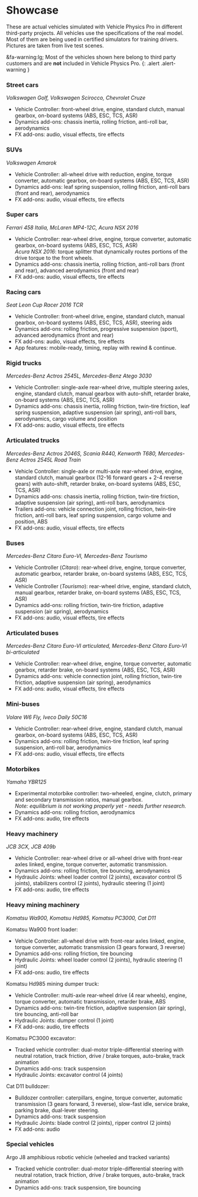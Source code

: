 # Showcase

These are actual vehicles simulated with Vehicle Physics Pro in different third-party projects.
All vehicles use the specifications of the real model. Most of them are being used in certified
simulators for training drivers. Pictures are taken from live test scenes.

&fa-warning:lg; Most of the vehicles shown here belong to third party customers and are **not**
included in Vehicle Physics Pro.
{: .alert .alert-warning }

### Street cars

_Volkswagen Golf, Volkswagen Scirocco, Chevrolet Cruze_

<div class="imagegallery" sm="1" md="2" lg="3" style="display:none">
	<img class="clickview" src="/img/showcase/volkswagen-golf.jpg" alt="Volkswagen Golf">
	<img class="clickview" src="/img/showcase/volkswagen-scirocco.jpg" alt="Volkswagen Scirocco">
	<img class="clickview" src="/img/showcase/chevrolet-cruze.jpg" alt="Chevrolet Cruze">
</div>

- Vehicle Controller: front-wheel drive, engine, standard clutch, manual gearbox, on-board systems (ABS, ESC, TCS, ASR)
- Dynamics add-ons: chassis inertia, rolling friction, anti-roll bar, aerodynamics
- FX add-ons: audio, visual effects, tire effects

### SUVs

_Volkswagen Amarok_

<div class="imagegallery" sm="1" md="2" lg="2" style="display:none">
	<img class="clickview" src="/img/showcase/volkswagen-amarok-02.jpg" alt="Volkswagen Amarok">
</div>

- Vehicle Controller: all-wheel drive with reduction, engine, torque converter, automatic gearbox, on-board systems (ABS, ESC, TCS, ASR)
- Dynamics add-ons: leaf spring suspension, rolling friction, anti-roll bars (front and rear), aerodynamics
- FX add-ons: audio, visual effects, tire effects

### Super cars

_Ferrari 458 Italia, McLaren MP4-12C, Acura NSX 2016_

<div class="imagegallery" sm="1" md="2" lg="3" style="display:none">
	<img class="clickview" src="/img/showcase/ferrari-458-italia.jpg" alt="Ferrari 458 Italia">
	<img class="clickview" src="/img/showcase/mclaren-mp4-12c-02.jpg" alt="McLaren MP4-12C">
	<img class="clickview" src="/img/showcase/acura-nsx-2016.jpg" alt="Acura NSX 2016">
</div>

- Vehicle Controller: rear-wheel drive, engine, torque converter, automatic gearbox, on-board systems (ABS, ESC, TCS, ASR)<br>
_Acura NSX 2016_: torque splitter that dynamically routes portions of the drive torque to the front wheels.
- Dynamics add-ons: chassis inertia, rolling friction, anti-roll bars (front and rear), advanced aerodynamics (front and rear)
- FX add-ons: audio, visual effects, tire effects

### Racing cars

_Seat Leon Cup Racer 2016 TCR_

<div class="imagegallery" sm="1" md="2" lg="2" style="display:none">
	<img class="clickview" src="/img/showcase/seat-leon-cup-racer-2016-tcr-01.jpg" alt="Seat Leon Cup Racer 2016 TCR">
</div>

- Vehicle Controller: front-wheel drive, engine, standard clutch, manual gearbox, on-board systems (ABS, ESC, TCS, ASR), steering aids
- Dynamics add-ons: rolling friction, progressive suspension (sport), advanced aerodynamics (front and rear)
- FX add-ons: audio, visual effects, tire effects
- App features: mobile-ready, timing, replay with rewind & continue.

### Rigid trucks

_Mercedes-Benz Actros 2545L, Mercedes-Benz Atego 3030_

<div class="imagegallery" sm="1" md="2" lg="2" style="display:none">
	<img class="clickview" src="/img/showcase/mercedes-benz-actros-2545l.jpg" alt="Mercedes-Benz Actros 2545L">
	<img class="clickview" src="/img/showcase/mercedes-benz-atego-3030.jpg" alt="Mercedes-Benz Atego 3030">
</div>

- Vehicle Controller: single-axle rear-wheel drive, multiple steering axles, engine, standard clutch, manual gearbox with auto-shift, retarder brake, on-board systems (ABS, ESC, TCS, ASR)
- Dynamics add-ons: chassis inertia, rolling friction, twin-tire friction, leaf spring suspension, adaptive suspension (air spring), anti-roll bars, aerodynamics, cargo volume and position
- FX add-ons: audio, visual effects, tire effects

### Articulated trucks

_Mercedes-Benz Actros 2046S, Scania R440, Kenworth T680, Mercedes-Benz Actros 2545L Road Train_

<div class="imagegallery" sm="1" md="2" lg="2" style="display:none">
	<img class="clickview" src="/img/showcase/mercedes-benz-actros-2046s-01.jpg" alt="Mercedes-Benz Actros 2046S">
	<img class="clickview" src="/img/showcase/scania-r440.jpg" alt="Mercedes-Benz Atego 3030">
	<img class="clickview" src="/img/showcase/kenworth-t680-01.jpg" alt="Mercedes-Benz Atego 3030">
	<img class="clickview" src="/img/showcase/mercedes-benz-actros-2545l-road-train.jpg" alt="Mercedes-Benz Actros 2545L Road Train">
</div>

- Vehicle Controller: single-axle or multi-axle rear-wheel drive, engine, standard clutch, manual gearbox (12-16 forward gears + 2-4 reverse gears) with auto-shift, retarder brake, on-board systems (ABS, ESC, TCS, ASR)
- Dynamics add-ons: chassis inertia, rolling friction, twin-tire friction, adaptive suspension (air spring), anti-roll bars, aerodynamics
- Trailers add-ons: vehicle connection joint, rolling friction, twin-tire friction, anti-roll bars, leaf spring suspension, cargo volume and position, ABS
- FX add-ons: audio, visual effects, tire effects

### Buses

_Mercedes-Benz Citaro Euro-VI, Mercedes-Benz Tourismo_

<div class="imagegallery" sm="1" md="2" lg="2" style="display:none">
	<img class="clickview" src="/img/showcase/mercedes-benz-citaro-euro-vi.jpg" alt="Mercedes-Benz Citaro Euro-VI">
	<img class="clickview" src="/img/showcase/mercedes-benz-tourismo-01.jpg" alt="Mercedes-Benz Tourismo">
</div>

- Vehicle Controller (_Citaro_): rear-wheel drive, engine, torque converter, automatic gearbox, retarder brake, on-board systems (ABS, ESC, TCS, ASR)
- Vehicle Controller (_Tourismo_): rear-wheel drive, engine, standard clutch, manual gearbox, retarder brake, on-board systems (ABS, ESC, TCS, ASR)
- Dynamics add-ons: rolling friction, twin-tire friction, adaptive suspension (air spring), aerodynamics
- FX add-ons: audio, visual effects, tire effects

### Articulated buses

_Mercedes-Benz Citaro Euro-VI articulated, Mercedes-Benz Citaro Euro-VI bi-articulated_

<div class="imagegallery" sm="1" md="2" lg="2" style="display:none">
	<img class="clickview" src="/img/showcase/mercedes-benz-citaro-euro-vi-articulated.jpg" alt="Mercedes-Benz Citaro Euro-VI articulated">
	<img class="clickview" src="/img/showcase/mercedes-benz-citaro-euro-vi-bi-articulated.jpg" alt="Mercedes-Benz Citaro Euro-VI bi-articulated">
</div>

- Vehicle Controller: rear-wheel drive, engine, torque converter, automatic gearbox, retarder brake, on-board systems (ABS, ESC, TCS, ASR)
- Dynamics add-ons: vehicle connection joint, rolling friction, twin-tire friction, adaptive suspension (air spring), aerodynamics
- FX add-ons: audio, visual effects, tire effects

### Mini-buses

_Volare W6 Fly, Iveco Daily 50C16_

<div class="imagegallery" sm="1" md="2" lg="2" style="display:none">
	<img class="clickview" src="/img/showcase/volare-w6-fly.jpg" alt="Volare W6 Fly">
	<img class="clickview" src="/img/showcase/iveco-daily-50c16.jpg" alt="Iveco Daily 50C16">
</div>

- Vehicle Controller: rear-wheel drive, engine, standard clutch, manual gearbox, on-board systems (ABS, ESC, TCS, ASR)
- Dynamics add-ons: rolling friction, twin-tire friction, leaf spring suspension, anti-roll bar, aerodynamics
- FX add-ons: audio, visual effects, tire effects

### Motorbikes

_Yamaha YBR125_

<div class="imagegallery" sm="1" md="2" lg="2" style="display:none">
	<img class="clickview" src="/img/showcase/yamaha-ibr125.jpg" alt="Yamaha YBR125">
</div>

- Experimental motorbike controller: two-wheeled, engine, clutch, primary and secondary transmission ratios, manual gearbox.<br>
_Note: equilibrium is not working properly yet - needs further research._
- Dynamics add-ons: rolling friction, aerodynamics
- FX add-ons: audio, tire effects

### Heavy machinery

_JCB 3CX, JCB 409b_

<div class="imagegallery" sm="1" md="2" lg="2" style="display:none">
	<img class="clickview" src="/img/showcase/jcb-3cx-03.jpg" alt="JCB 3CX">
	<img class="clickview" src="/img/showcase/jcb-409b-02.jpg" alt="JCB 409b">
</div>

- Vehicle Controller: rear-wheel drive or all-wheel drive with front-rear axles linked, engine, torque converter, automatic transmission.
- Dynamics add-ons: rolling friction, tire bouncing, aerodynamics
- Hydraulic Joints: wheel loader control (2 joints), excavator control (5 joints), stabilizers control (2 joints), hydraulic steering (1 joint)
- FX add-ons: audio, tire effects

### Heavy mining machinery

_Komatsu Wa900, Komatsu Hd985, Komatsu PC3000, Cat D11_

<div class="imagegallery" sm="1" md="2" lg="2" style="display:none">
	<img class="clickview" src="/img/showcase/komatsu-wa900-02.jpg" alt="Komatsu Wa900">
	<img class="clickview" src="/img/showcase/komatsu-hd985.jpg" alt="Komatsu Hd985">
	<img class="clickview" src="/img/showcase/komatsu-pc3000-03.jpg" alt="Komatsu PC3000">
	<img class="clickview" src="/img/showcase/cat-d11-02.jpg" alt="Cat D11">
</div>

Komatsu Wa900 front loader:

- Vehicle Controller: all-wheel drive with front-rear axles linked, engine, torque converter, automatic transmission (3 gears forward, 3 reverse)
- Dynamics add-ons: rolling friction, tire bouncing
- Hydraulic Joints: wheel loader control (2 joints), hydraulic steering (1 joint)
- FX add-ons: audio, tire effects

Komatsu Hd985 mining dumper truck:

- Vehicle Controller: multi-axle rear-wheel drive (4 rear wheels), engine, torque converter, automatic transmission, retarder brake, ABS
- Dynamics add-ons: twin-tire friction, adaptive suspension (air spring), tire bouncing, anti-roll bar
- Hydraulic Joints: dumper control (1 joint)
- FX add-ons: audio, tire effects

Komatsu PC3000 excavator:

- Tracked vehicle controller: dual-motor triple-differential steering with neutral rotation, track friction, drive / brake torques, auto-brake, track animation
- Dynamics add-ons: track suspension
- Hydraulic Joints: excavator control (4 joints)

Cat D11 bulldozer:

- Bulldozer controller: caterpillars, engine, torque converter, automatic transmission (3 gears forward, 3 reverse), slow-fast idle, service brake, parking brake, dual-lever steering.
- Dynamics add-ons: track suspension
- Hydraulic Joints: blade control (2 joints), ripper control (2 joints)
- FX add-ons: audio

### Special vehicles

Argo J8 amphibious robotic vehicle (wheeled and tracked variants)

<div class="imagegallery" sm="1" md="2" lg="2" style="display:none">
	<img class="clickview" src="/img/showcase/argo-j8-amphibious-robotic-vehicle-tracked-02.jpg" alt="Argo J8 amphibious robotic vehicle with tracks">
	<img class="clickview" src="/img/showcase/argo-j8-amphibious-robotic-vehicle-wheeled-01.jpg" alt="Argo J8 amphibious robotic vehicle">
</div>

- Tracked vehicle controller: dual-motor triple-differential steering with neutral rotation, track friction, drive / brake torques, auto-brake, track animation
- Dynamics add-ons: track suspension, tire bouncing